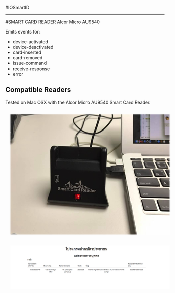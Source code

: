 

#IOSmartID

-----------------


#SMART CARD READER
Alcor Micro AU9540



Emits events for:

* device-activated
* device-deactivated
* card-inserted
* card-removed
* issue-command
* receive-response
* error



## Compatible Readers

Tested on Mac OSX with the Alcor Micro AU9540 Smart Card Reader. 

 

<div align="center">
   <img src="doc/AU9540-1.jpg" width=600 style="margin:1rem;" />
</div>

<div align="center">
   <img src="doc/AU9540-2.jpg" width=1536 style="margin:1rem;" />
</div>
